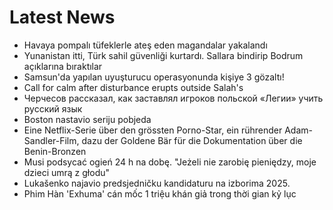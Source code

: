 # Latest News
-  Havaya pompalı tüfeklerle ateş eden magandalar yakalandı
-  Yunanistan itti, Türk sahil güvenliği kurtardı. Sallara bindirip Bodrum açıklarına bıraktılar
-  Samsun'da yapılan uyuşturucu operasyonunda kişiye 3 gözaltı!
-  Call for calm after disturbance erupts outside Salah's
-  Черчесов рассказал, как заставлял игроков польской «Легии» учить русский язык
-  Boston nastavio seriju pobjeda
-  Eine Netflix-Serie über den grössten Porno-Star, ein rührender Adam-Sandler-Film, dazu der Goldene Bär für die Dokumentation über die Benin-Bronzen
-  Musi podsycać ogień 24 h na dobę. "Jeżeli nie zarobię pieniędzy, moje dzieci umrą z głodu"
-  Lukašenko najavio predsjedničku kandidaturu na izborima 2025.
-  Phim Hàn 'Exhuma' cán mốc 1 triệu khán giả trong thời gian kỷ lục
